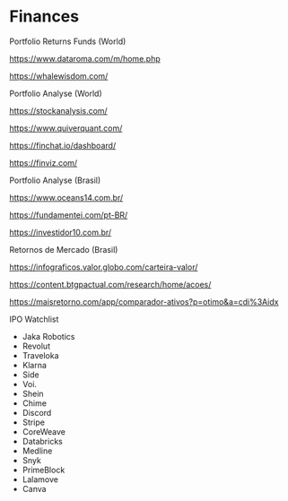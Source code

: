 # Finances

Portfolio Returns Funds (World)

https://www.dataroma.com/m/home.php

https://whalewisdom.com/

Portfolio Analyse (World)

https://stockanalysis.com/

https://www.quiverquant.com/

https://finchat.io/dashboard/

https://finviz.com/

Portfolio Analyse (Brasil)

https://www.oceans14.com.br/

https://fundamentei.com/pt-BR/

https://investidor10.com.br/

Retornos de Mercado (Brasil)

https://infograficos.valor.globo.com/carteira-valor/

https://content.btgpactual.com/research/home/acoes/

https://maisretorno.com/app/comparador-ativos?p=otimo&a=cdi%3Aidx

IPO Watchlist
- Jaka Robotics
- Revolut
- Traveloka
- Klarna
- Side
- Voi.
- Shein
- Chime
- Discord
- Stripe
- CoreWeave
- Databricks
- Medline
- Snyk
- PrimeBlock
- Lalamove
- Canva

